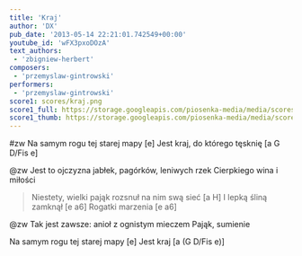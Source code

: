 ```yaml
---
title: 'Kraj'
author: 'DX'
pub_date: '2013-05-14 22:21:01.742549+00:00'
youtube_id: 'wFX3pxoDOzA'
text_authors:
 - 'zbigniew-herbert'
composers:
 - 'przemyslaw-gintrowski'
performers:
 - 'przemyslaw-gintrowski'
score1: scores/kraj.png
score1_full: https://storage.googleapis.com/piosenka-media/media/scores/kraj.png
score1_thumb: https://storage.googleapis.com/piosenka-media/media/scores/kraj.png.180x0_q85_upscale.jpg
---
```


#zw
Na samym rogu tej starej mapy [e]
Jest kraj, do którego tęsknię [a G D/Fis e]

@zw
Jest to ojczyzna jabłek, pagórków, leniwych rzek
Cierpkiego wina i miłości

>Niestety, wielki pająk rozsnuł na nim swą sieć [a H]
>I lepką śliną zamknął [e a6]
>Rogatki marzenia [e a6]

@zw
Tak jest zawsze: anioł z ognistym mieczem
Pająk, sumienie

Na samym rogu tej starej mapy [e]
Jest kraj [a (G D/Fis e)]